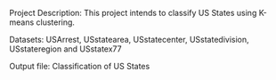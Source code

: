 Project Description: This project intends to classify US States using K-means clustering.

Datasets: USArrest, USstatearea, USstatecenter, USstatedivision, USstateregion and USstatex77

Output file: Classification of US States
